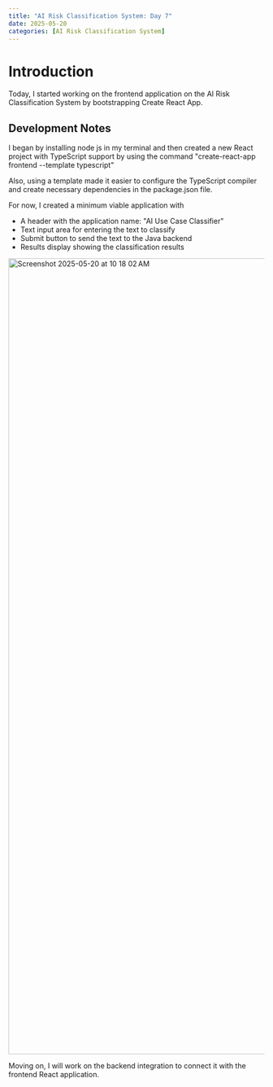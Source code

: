 ```yaml
---
title: "AI Risk Classification System: Day 7"
date: 2025-05-20
categories: [AI Risk Classification System]
---
```


# Introduction

Today, I started working on the frontend application on the AI Risk Classification System by bootstrapping Create React App.

## Development Notes

I began by installing node js in my terminal and then created a new React project with TypeScript support by using the command "create-react-app frontend --template typescript"

Also, using a template made it easier to configure the TypeScript compiler and create necessary dependencies in the package.json file. 

For now, I created a minimum viable application with
- A header with the application name: "AI Use Case Classifier"
- Text input area for entering the text to classify
- Submit button to send the text to the Java backend
- Results display showing the classification results

<img width="1564" alt="Screenshot 2025-05-20 at 10 18 02 AM" src="https://github.com/user-attachments/assets/3d1c733c-1f81-4b63-bde6-39d1f6de5b15" />

Moving on, I will work on the backend integration to connect it with the frontend React application.

